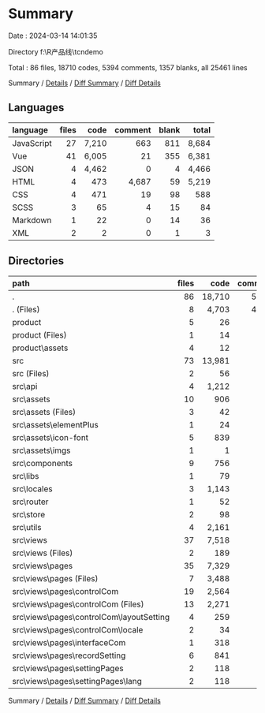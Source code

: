 # Summary

Date : 2024-03-14 14:01:35

Directory f:\\R产品线\\tcndemo

Total : 86 files,  18710 codes, 5394 comments, 1357 blanks, all 25461 lines

Summary / [Details](details.md) / [Diff Summary](diff.md) / [Diff Details](diff-details.md)

## Languages
| language | files | code | comment | blank | total |
| :--- | ---: | ---: | ---: | ---: | ---: |
| JavaScript | 27 | 7,210 | 663 | 811 | 8,684 |
| Vue | 41 | 6,005 | 21 | 355 | 6,381 |
| JSON | 4 | 4,462 | 0 | 4 | 4,466 |
| HTML | 4 | 473 | 4,687 | 59 | 5,219 |
| CSS | 4 | 471 | 19 | 98 | 588 |
| SCSS | 3 | 65 | 4 | 15 | 84 |
| Markdown | 1 | 22 | 0 | 14 | 36 |
| XML | 2 | 2 | 0 | 1 | 3 |

## Directories
| path | files | code | comment | blank | total |
| :--- | ---: | ---: | ---: | ---: | ---: |
| . | 86 | 18,710 | 5,394 | 1,357 | 25,461 |
| . (Files) | 8 | 4,703 | 4,692 | 39 | 9,434 |
| product | 5 | 26 | 30 | 6 | 62 |
| product (Files) | 1 | 14 | 0 | 2 | 16 |
| product\\assets | 4 | 12 | 30 | 4 | 46 |
| src | 73 | 13,981 | 672 | 1,312 | 15,965 |
| src (Files) | 2 | 56 | 0 | 6 | 62 |
| src\\api | 4 | 1,212 | 200 | 111 | 1,523 |
| src\\assets | 10 | 906 | 25 | 150 | 1,081 |
| src\\assets (Files) | 3 | 42 | 4 | 13 | 59 |
| src\\assets\\elementPlus | 1 | 24 | 0 | 3 | 27 |
| src\\assets\\icon-font | 5 | 839 | 21 | 134 | 994 |
| src\\assets\\imgs | 1 | 1 | 0 | 0 | 1 |
| src\\components | 9 | 756 | 1 | 52 | 809 |
| src\\libs | 1 | 79 | 14 | 6 | 99 |
| src\\locales | 3 | 1,143 | 26 | 58 | 1,227 |
| src\\router | 1 | 52 | 5 | 3 | 60 |
| src\\store | 2 | 98 | 1 | 4 | 103 |
| src\\utils | 4 | 2,161 | 31 | 361 | 2,553 |
| src\\views | 37 | 7,518 | 369 | 561 | 8,448 |
| src\\views (Files) | 2 | 189 | 0 | 11 | 200 |
| src\\views\\pages | 35 | 7,329 | 369 | 550 | 8,248 |
| src\\views\\pages (Files) | 7 | 3,488 | 358 | 330 | 4,176 |
| src\\views\\pages\\controlCom | 19 | 2,564 | 9 | 154 | 2,727 |
| src\\views\\pages\\controlCom (Files) | 13 | 2,271 | 9 | 129 | 2,409 |
| src\\views\\pages\\controlCom\\layoutSetting | 4 | 259 | 0 | 23 | 282 |
| src\\views\\pages\\controlCom\\locale | 2 | 34 | 0 | 2 | 36 |
| src\\views\\pages\\interfaceCom | 1 | 318 | 2 | 9 | 329 |
| src\\views\\pages\\recordSetting | 6 | 841 | 0 | 54 | 895 |
| src\\views\\pages\\settingPages | 2 | 118 | 0 | 3 | 121 |
| src\\views\\pages\\settingPages\\lang | 2 | 118 | 0 | 3 | 121 |

Summary / [Details](details.md) / [Diff Summary](diff.md) / [Diff Details](diff-details.md)